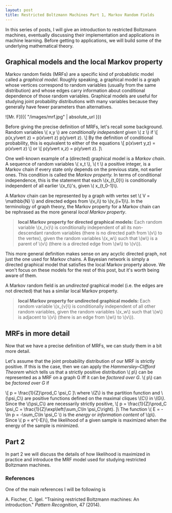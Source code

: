 ```yaml
---
layout: post
title: Restricted Boltzmann Machines Part 1, Markov Random Fields
---
```


In this series of posts, I will give an introduction to restricted Boltzmann machines, eventually discussing their implementation and applications in machine learning. Before getting to applications, we will build some of the underlying mathematical theory. 

## Graphical models and the local Markov property

Markov random fields (MRFs) are a specific kind of probablistic model called a *graphical model*. Roughly speaking, a graphical model is a graph whose vertices correspond to random variables (usually from the same distribution) and whose edges carry information about conditional dependence of those random variables. Graphical models are useful for studying joint probability distributions with many variables because they generally have fewer parameters than alternatives.

![Mr. F]({{ "/images/mrf.jpg" | absolute_url }})

Before giving the precise definition of MRFs, let's recall some background. Random variables \\( x,y \\) are *conditionally independent given* \\( z \\) if 
\\[
p(x,y\vert z) = p(x\vert z) p(y\vert z).
\\]
By the definition of conditional probability, this is equivalent to either of the equations
\\[
p(x\vert y,z) = p(x\vert z)
\\] 
or 
\\[ 
p(y\vert x,z) = p(y\vert z).
]\\

One well-known example of a (directed) graphical model is a *Markov chain*. A sequence of random variables \\( x_t \\),  \\( t \\) a positive integer, is a Markov chain if every state only depends on the previous state, not earlier ones. This condition is called the *Markov property.* In terms of conditional independence, this is the statement that each \\(x_{t_0}\\) is conditionally independent of all earlier \\(x_t\\)'s, given \\( x_{t_0-1}\\).

A Markov chain can be represented by a graph with vertex set \\( V = \mathbb{N} \\) and directed edges from \\(v_i\\) to \\(v_{i+1}\\). In the terminology of graph theory, the Markov property for a Markov chain can be rephrased as the more general *local Markov property*.

> **local Markov property for directed graphical models:** Each random variable \\(x_{v}\\) is conditionally independent of all its non-descendant random variables (there is no directed path from \\(v\\) to the vertex), given the random variables \\(x_w\\) such that \\(w\\) is a parent of \\(v\\) (there is a directed edge from \\(w\\) to \\(v\\)).

This more general definition makes sense on any acyclic directed graph, not just the one used for Markov chains. A Bayesian network is simply a directed graphical model that satisfies the local Markov property above. We won't focus on these models for the rest of this post, but it's worth being aware of them.

A Markov random field is an *undirected* graphical model (i.e. the edges are not directed) that has a similar local Markov property. 

> **local Markov property for undirected graphical models:** Each random variable \\(x_{v}\\) is conditionally independent of all other random variables, given the random variables \\(x_w\\) such that \\(w\\) is adjacent to \\(v\\) (there is an edge from \\(w\\) to \\(v\\)).

## MRFs in more detail

Now that we have a precise definition of MRFs, we can study them in a bit more detail.  

Let's assume that the joint probability distribution of our MRF is strictly positive.  If this is the case, then we can apply the  *Hammersley–Clifford Theorem* which tells us that a strictly positive distribution \\( p\\) can be represented as a MRF on a graph G iff it can be *factored over G*. \\( p\\) can be *factored over G* if

\\[
p = \frac{1}{Z}\prod_C \psi_C
]\\
where \\(Z\\) is the partition function and \\(\psi_C\\) are positive functions defined on the maximal cliques \\(C\\) in \\(G\\). Since the \\(\psi_C\\) are necessarily strictly positive, 
\\[
p = \frac{1}{Z}\prod_C \psi_C = \frac{1}{Z}\exp\left(\sum_C\ln \psi_C\right).
]\\
The function \\( E = -\ln p = -\sum_C\ln \psi_C \\) is the *energy* or *information content* of \\(p\\). Since \\( p = e^{-E}\\), the likelihood of a given sample is maximized when the energy of the sample is minimized.

## Part 2

In part 2 we will discuss the details of how likelihood is maximized in practice and introduce the MRF model used for studying restricted Boltzmann machines.

### References

One of the main references I will be following is 

A. Fischer, C. Igel. "Training restricted Boltzmann machines: An introduction." *Pattern Recognition*, 47 (2014).
